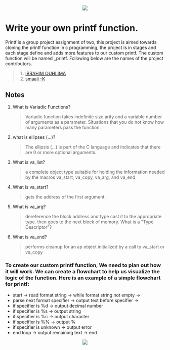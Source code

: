 <h1 align="center">

![](https://encrypted-tbn0.gstatic.com/images?q=tbn:ANd9GcQb18zkbUefxh6MAQSOfV_9X9i2HMUVvUloLQ&usqp=CAU)

# Write your own printf function.

Printf is a group project assignment of two, this project is aimed towards cloning the printf function in c programming, the project is in stages and each stage define and adds more features to our custom printf. The custom function will be named _printf. Following below are the names of the project contributors.
> 1. [IBRAHIM OUHLIMA](https://github.com/noguia)
> 2. [smaail -K](https://github.com/smaail-k)
 ## Notes

1. What is Variadic Functions?
	> Variadic function takes indefinite size arity and a variable number of arguments as a parameter. Situations that you do not know how many parameters pass the function.
2. what is ellipses (...)?
	> The ellipsis (...) is part of the C language and indicates that there are 0 or more optional arguments.
2. What is va_list?
	> a complete object type suitable for holding the information needed by the macros va_start, va_copy, va_arg, and va_end
3. What is va_start?
	> gets the address of the first argument.
4. What is va_arg?
	> dereference the block address and type cast it to the appropriate type. then goes to the next block of memory.
	> What is a "Type Descriptor"?
5. What is va_end?
	> performs cleanup for an ap object initialized by a call to va_start or va_copy

 ### To create our custom printf function, We need to plan out how it will work. We can create a flowchart to help us visualize the logic of the function. Here is an example of a simple flowchart for printf:

- start -> read format string -> while format string not empty ->
- parse next format specifier -> output text before specifier ->
- if specifier is %d -> output decimal number
- if specifier is %s -> output string
- if specifier is %c -> output character
- if specifier is %% -> output %
- if specifier is unknown -> output error
- end loop -> output remaining text -> end

<p align="center">  
<img src ="https://assets.imaginablefutures.com/media/images/ALX_Logo.max-200x150.png">
</p>
